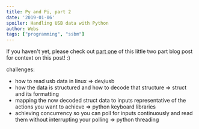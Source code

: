 ```yaml
---
title: Py and Pi, part 2
date: '2019-01-06'
spoiler: Handling USB data with Python
author: Webs
tags: ["programming", "ssbm"]
---
```

If you haven't yet, please check out [part one](https://websdev.io/posts/a-usb-controller-py-and-pi/) of this little two part blog post for context on this post! :)

challenges:
* how to read usb data in linux => dev/usb
* how the data is structured and how to decode that structure => struct and its formatting
* mapping the now decoded struct data to inputs representative of the actions you want to achieve => python keyboard libraries
* achieving concurrency so you can poll for inputs continuously and read them without interrupting your polling => python threading
